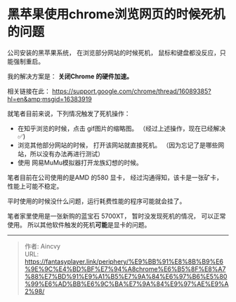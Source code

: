# 黑苹果使用chrome浏览网页的时候死机的问题




公司安装的黑苹果系统， 在浏览部分网站的时候死机， 鼠标和键盘都没反应，只能强制重启。 

我的解决方案是：  **关闭Chrome 的硬件加速。**

相关链接在此： https://support.google.com/chrome/thread/16089385?hl=en&amp;msgid=16383919



就笔者目前来说，下列情况触发了死机操作：

- 在知乎浏览的时候，点击 gif图片的缩略图。 （经过上述操作，现在已经解决 :white_check_mark:)
- 浏览其他部分网站的时候， 打开该网站就直接死机。 （因为忘记了是哪些网站，所以没有办法再进行测试）
- 使用 网易MuMu模拟器打开龙族幻想的时候。 



笔者目前在公司使用的是AMD 的580 显卡， 经过沟通得知，该卡是一张矿卡， 性能上可能不稳定。

平时使用的时候没什么问题，运行耗费性能的程序可能就会挂了。



笔者家里使用是一张新购的蓝宝石 5700XT， 暂时没发现死机的情况， 可以正常使用。  所以其他软件触发的死机**可能**是显卡的问题。



---

> 作者: Aincvy  
> URL: https://fantasyplayer.link/periphery/%E9%BB%91%E8%8B%B9%E6%9E%9C%E4%BD%BF%E7%94%A8chrome%E6%B5%8F%E8%A7%88%E7%BD%91%E9%A1%B5%E7%9A%84%E6%97%B6%E5%80%99%E6%AD%BB%E6%9C%BA%E7%9A%84%E9%97%AE%E9%A2%98/  


